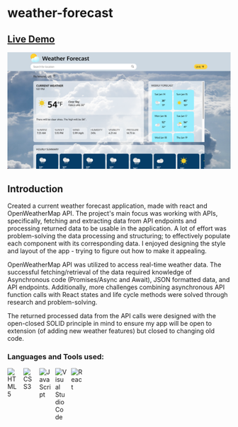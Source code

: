 # weather-forecast

## [Live Demo](https://salvantjeff.github.io/weather-forecast/)
![Weather Forecast Application](weather-forecast-app/public/weather-forecast-screen-shot.png)

## Introduction

Created a current weather forecast application, made with react and OpenWeatherMap API. The project's main focus was working with APIs, specifically, fetching and extracting data from API endpoints and processing returned data to be usable in the application. A lot of effort was problem-solving the data processing and structuring; to effectively populate each component with its corresponding data. I enjoyed designing the style and layout of the app - trying to figure out how to make it appealing.

OpenWeatherMap API was utilized to access real-time weather data. The successful fetching/retrieval of the data required knowledge of Asynchronous code (Promises/Async and Await), JSON formatted data, and API endpoints. Additionally, more challenges combining asynchronous API function calls with React states and life cycle methods were solved through research and problem-solving. 

The returned processed data from the API calls were designed with the open-closed SOLID principle in mind to ensure my app will be open to extension (of adding new weather features) but closed to changing old code. 

### Languages and Tools used:
<img align="left" alt="HTML5" width="26px" src="https://cdn.jsdelivr.net/gh/devicons/devicon/icons/html5/html5-original.svg" style="padding-right:10px;" />
<img align="left" alt="CSS3" width="26px" src="https://cdn.jsdelivr.net/gh/devicons/devicon/icons/css3/css3-original.svg" style="padding-right:10px;" />
<img align="left" alt="JavaScript" width="26px" src="https://cdn.jsdelivr.net/gh/devicons/devicon/icons/javascript/javascript-original.svg" style="padding-right:10px;" />
<img align="left" alt="Visual Studio Code" width="26px" src="https://cdn.jsdelivr.net/gh/devicons/devicon/icons/vscode/vscode-original.svg" style="padding-right:10px;" />
<img align="left" alt="React" width="26px" src="https://cdn.jsdelivr.net/gh/devicons/devicon/icons/react/react-original.svg" style="padding-right:10px;" />
